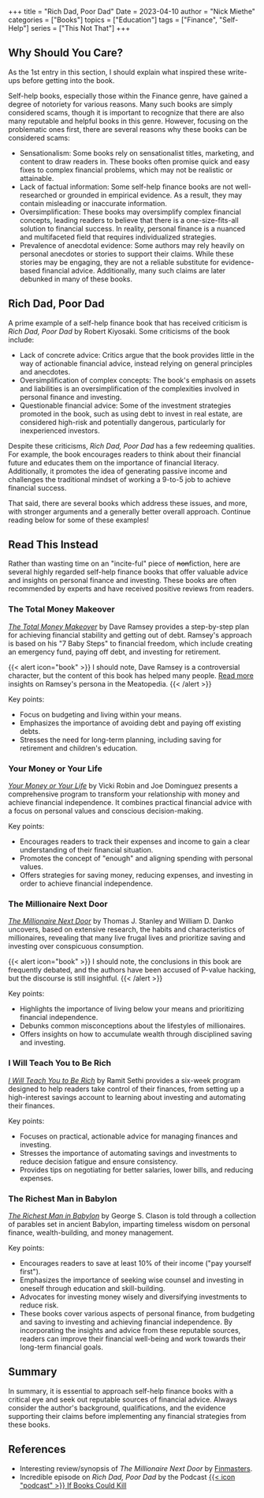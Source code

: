 +++
title = "Rich Dad, Poor Dad"
Date = 2023-04-10
author = "Nick Miethe"
categories = ["Books"]
topics = ["Education"]
tags = ["Finance", "Self-Help"]
series = ["This Not That"]
+++

## Why Should You Care?

As the 1st entry in this section, I should explain what inspired these write-ups before getting into the book.

Self-help books, especially those within the Finance genre, have gained a degree of notoriety for various reasons. Many such books are simply considered scams, though it is important to recognize that there are also many reputable and helpful books in this genre. However, focusing on the problematic ones first, there are several reasons why these books can be considered scams:

* Sensationalism: Some books rely on sensationalist titles, marketing, and content to draw readers in. These books often promise quick and easy fixes to complex financial problems, which may not be realistic or attainable.
* Lack of factual information: Some self-help finance books are not well-researched or grounded in empirical evidence. As a result, they may contain misleading or inaccurate information.
* Oversimplification: These books may oversimplify complex financial concepts, leading readers to believe that there is a one-size-fits-all solution to financial success. In reality, personal finance is a nuanced and multifaceted field that requires individualized strategies.
* Prevalence of anecdotal evidence: Some authors may rely heavily on personal anecdotes or stories to support their claims. While these stories may be engaging, they are not a reliable substitute for evidence-based financial advice. Additionally, many such claims are later debunked in many of these books.

## Rich Dad, Poor Dad

A prime example of a self-help finance book that has received criticism is *Rich Dad, Poor Dad* by Robert Kiyosaki. Some criticisms of the book include:

* Lack of concrete advice: Critics argue that the book provides little in the way of actionable financial advice, instead relying on general principles and anecdotes.
* Oversimplification of complex concepts: The book's emphasis on assets and liabilities is an oversimplification of the complexities involved in personal finance and investing.
* Questionable financial advice: Some of the investment strategies promoted in the book, such as using debt to invest in real estate, are considered high-risk and potentially dangerous, particularly for inexperienced investors.

Despite these criticisms, *Rich Dad, Poor Dad* has a few redeeming qualities. For example, the book encourages readers to think about their financial future and educates them on the importance of financial literacy. Additionally, it promotes the idea of generating passive income and challenges the traditional mindset of working a 9-to-5 job to achieve financial success.

That said, there are several books which address these issues, and more, with stronger arguments and a generally better overall approach. Continue reading below for some of these examples!

## Read This Instead

Rather than wasting time on an "incite-ful" piece of ~~non~~fiction, here are several highly regarded self-help finance books that offer valuable advice and insights on personal finance and investing. These books are often recommended by experts and have received positive reviews from readers.

### The Total Money Makeover

[*The Total Money Makeover*](https://a.co/d/fGmNEms) by Dave Ramsey provides a step-by-step plan for achieving financial stability and getting out of debt. Ramsey's approach is based on his "7 Baby Steps" to financial freedom, which include creating an emergency fund, paying off debt, and investing for retirement.

{{< alert icon="book" >}}
I should note, Dave Ramsey is a controversial character, but the content of this book has helped many people. [Read more](https://distractedhobbyists.com/docs/life/finance/dave-ramsey/) insights on Ramsey's persona in the Meatopedia.
{{< /alert >}}

Key points:

* Focus on budgeting and living within your means.
* Emphasizes the importance of avoiding debt and paying off existing debts.
* Stresses the need for long-term planning, including saving for retirement and children's education.

### Your Money or Your Life

[*Your Money or Your Life*](https://a.co/d/gDcUTfX) by Vicki Robin and Joe Dominguez presents a comprehensive program to transform your relationship with money and achieve financial independence. It combines practical financial advice with a focus on personal values and conscious decision-making.

Key points:

* Encourages readers to track their expenses and income to gain a clear understanding of their financial situation.
* Promotes the concept of "enough" and aligning spending with personal values.
* Offers strategies for saving money, reducing expenses, and investing in order to achieve financial independence.

### The Millionaire Next Door

[*The Millionaire Next Door*](https://a.co/d/4FAZlHy) by Thomas J. Stanley and William D. Danko uncovers, based on extensive research, the habits and characteristics of millionaires, revealing that many live frugal lives and prioritize saving and investing over conspicuous consumption.

{{< alert icon="book" >}}
I should note, the conclusions in this book are frequently debated, and the authors have been accused of P-value hacking, but the discourse is still insightful.
{{< /alert >}}

Key points:

* Highlights the importance of living below your means and prioritizing financial independence.
* Debunks common misconceptions about the lifestyles of millionaires.
* Offers insights on how to accumulate wealth through disciplined saving and investing.

### I Will Teach You to Be Rich

[*I Will Teach You to Be Rich*](https://a.co/d/d2yvXQc) by Ramit Sethi provides a six-week program designed to help readers take control of their finances, from setting up a high-interest savings account to learning about investing and automating their finances.

Key points:

* Focuses on practical, actionable advice for managing finances and investing.
* Stresses the importance of automating savings and investments to reduce decision fatigue and ensure consistency.
* Provides tips on negotiating for better salaries, lower bills, and reducing expenses.

### The Richest Man in Babylon

[*The Richest Man in Babylon*](https://a.co/d/6f6Ypww) by George S. Clason is told through a collection of parables set in ancient Babylon, imparting timeless wisdom on personal finance, wealth-building, and money management.

Key points:

* Encourages readers to save at least 10% of their income ("pay yourself first").
* Emphasizes the importance of seeking wise counsel and investing in oneself through education and skill-building.
* Advocates for investing money wisely and diversifying investments to reduce risk.
* These books cover various aspects of personal finance, from budgeting and saving to investing and achieving financial independence. By incorporating the insights and advice from these reputable sources, readers can improve their financial well-being and work towards their long-term financial goals.

## Summary

In summary, it is essential to approach self-help finance books with a critical eye and seek out reputable sources of financial advice. Always consider the author's background, qualifications, and the evidence supporting their claims before implementing any financial strategies from these books.

## References

* Interesting review/synopsis of *The Millionaire Next Door* by [Finmasters](https://finmasters.com/the-millionaire-next-door-review/).
* Incredible episode on *Rich Dad, Poor Dad* by the Podcast [{{< icon "podcast" >}} If Books Could Kill](https://open.spotify.com/episode/1sqPsRzo804XLboxT2uwmL?si=03da3720d0d34c5e)
